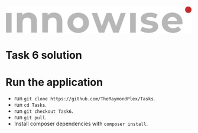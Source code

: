 ![Innowise Group Logo](public/images/inno-logo.png)
# Task 6 solution

# Run the application
- run `git clone https://github.com/TheRaymondPlex/Tasks`.
- run `cd Tasks`.
- run `git checkout Task6`.
- run `git pull`.
- Install composer dependencies with `composer install`.